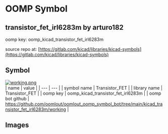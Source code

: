 # OOMP Symbol  
## transistor_fet_irl6283m  by arturo182  
  
oomp key: oomp_kicad_transistor_fet_irl6283m  
  
source repo at: [https://gitlab.com/kicad/libraries/kicad-symbols](https://gitlab.com/kicad/libraries/kicad-symbols)  
## Symbol  
  
[![working.png](working_600.png)](working.png)  
| name | value | 
| --- | --- | 
| symbol name | Transistor_FET | 
| library name | Transistor_FET | 
| oomp key | oomp_kicad_transistor_fet_irl6283m | 
| oomp bot github | https://github.com/oomlout/oomlout_oomp_symbol_bot/tree/main/kicad_transistor_fet_irl6283m/working | 
## Images  
